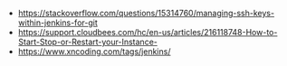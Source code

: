 - https://stackoverflow.com/questions/15314760/managing-ssh-keys-within-jenkins-for-git
- https://support.cloudbees.com/hc/en-us/articles/216118748-How-to-Start-Stop-or-Restart-your-Instance-
- https://www.xncoding.com/tags/jenkins/
